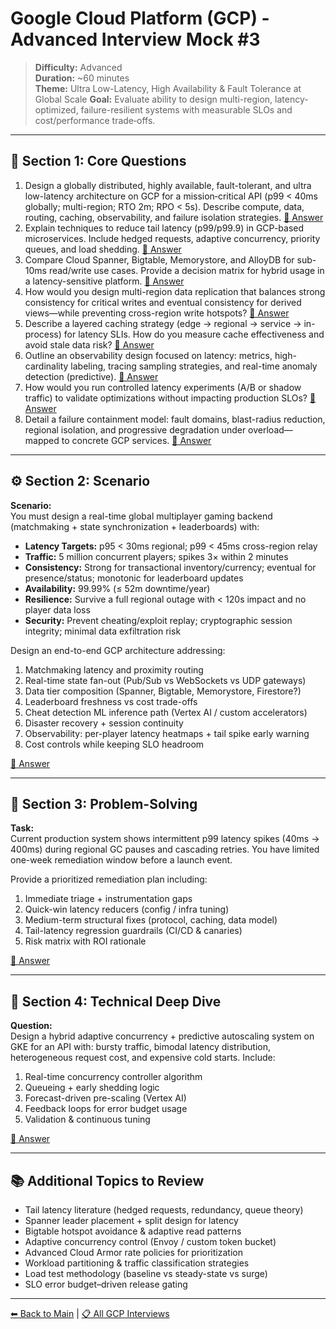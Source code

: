# Google Cloud Platform (GCP) - Advanced Interview Mock #3

> **Difficulty:** Advanced  
> **Duration:** ~60 minutes  
> **Theme:** Ultra Low-Latency, High Availability & Fault Tolerance at Global Scale
> **Goal:** Evaluate ability to design multi-region, latency-optimized, failure-resilient systems with measurable SLOs and cost/performance trade‑offs.

---

## 🧠 Section 1: Core Questions

1. Design a globally distributed, highly available, fault-tolerant, and ultra low-latency architecture on GCP for a mission‑critical API (p99 < 40ms globally; multi-region; RTO 2m; RPO < 5s). Describe compute, data, routing, caching, observability, and failure isolation strategies. [📖 Answer](mock_3_answers.md#1-design-a-globally-distributed-highly-available-fault-tolerant-and-ultra-low-latency-architecture-on-gcp-for-a-missioncritical-api-p99--40ms-globally-multi-region-rto-2m-rpo--5s-describe-compute-data-routing-caching-observability-and-failure-isolation-strategies)
2. Explain techniques to reduce tail latency (p99/p99.9) in GCP-based microservices. Include hedged requests, adaptive concurrency, priority queues, and load shedding. [📖 Answer](mock_3_answers.md#2-explain-techniques-to-reduce-tail-latency-p99p999-in-gcp-based-microservices-include-hedged-requests-adaptive-concurrency-priority-queues-and-load-shedding)
3. Compare Cloud Spanner, Bigtable, Memorystore, and AlloyDB for sub-10ms read/write use cases. Provide a decision matrix for hybrid usage in a latency-sensitive platform. [📖 Answer](mock_3_answers.md#3-compare-cloud-spanner-bigtable-memorystore-and-alloydb-for-sub-10ms-readwrite-use-cases-provide-a-decision-matrix-for-hybrid-usage-in-a-latency-sensitive-platform)
4. How would you design multi-region data replication that balances strong consistency for critical writes and eventual consistency for derived views—while preventing cross-region write hotspots? [📖 Answer](mock_3_answers.md#4-how-would-you-design-multi-region-data-replication-that-balances-strong-consistency-for-critical-writes-and-eventual-consistency-for-derived-viewswhile-preventing-cross-region-write-hotspots)
5. Describe a layered caching strategy (edge → regional → service → in-process) for latency SLIs. How do you measure cache effectiveness and avoid stale data risk? [📖 Answer](mock_3_answers.md#5-describe-a-layered-caching-strategy-edge--regional--service--in-process-for-latency-slis-how-do-you-measure-cache-effectiveness-and-avoid-stale-data-risk)
6. Outline an observability design focused on latency: metrics, high-cardinality labeling, tracing sampling strategies, and real-time anomaly detection (predictive). [📖 Answer](mock_3_answers.md#6-outline-an-observability-design-focused-on-latency-metrics-high-cardinality-labeling-tracing-sampling-strategies-and-real-time-anomaly-detection-predictive)
7. How would you run controlled latency experiments (A/B or shadow traffic) to validate optimizations without impacting production SLOs? [📖 Answer](mock_3_answers.md#7-how-would-you-run-controlled-latency-experiments-ab-or-shadow-traffic-to-validate-optimizations-without-impacting-production-slos)
8. Detail a failure containment model: fault domains, blast-radius reduction, regional isolation, and progressive degradation under overload—mapped to concrete GCP services. [📖 Answer](mock_3_answers.md#8-detail-a-failure-containment-model-fault-domains-blast-radius-reduction-regional-isolation-and-progressive-degradation-under-overloadmapped-to-concrete-gcp-services)

---

## ⚙️ Section 2: Scenario

**Scenario:**  
You must design a real-time global multiplayer gaming backend (matchmaking + state synchronization + leaderboards) with:
- **Latency Targets:** p95 < 30ms regional; p99 < 45ms cross-region relay
- **Traffic:** 5 million concurrent players; spikes 3× within 2 minutes
- **Consistency:** Strong for transactional inventory/currency; eventual for presence/status; monotonic for leaderboard updates
- **Availability:** 99.99% (≤ 52m downtime/year)
- **Resilience:** Survive a full regional outage with < 120s impact and no player data loss
- **Security:** Prevent cheating/exploit replay; cryptographic session integrity; minimal data exfiltration risk

Design an end-to-end GCP architecture addressing:
1. Matchmaking latency and proximity routing
2. Real-time state fan-out (Pub/Sub vs WebSockets vs UDP gateways)
3. Data tier composition (Spanner, Bigtable, Memorystore, Firestore?)
4. Leaderboard freshness vs cost trade-offs
5. Cheat detection ML inference path (Vertex AI / custom accelerators)
6. Disaster recovery + session continuity
7. Observability: per-player latency heatmaps + tail spike early warning
8. Cost controls while keeping SLO headroom

[📖 Answer](mock_3_answers.md#️-section-2-scenario---answer)

---

## 🧩 Section 3: Problem-Solving

**Task:**  
Current production system shows intermittent p99 latency spikes (40ms → 400ms) during regional GC pauses and cascading retries. You have limited one-week remediation window before a launch event.

Provide a prioritized remediation plan including:
1. Immediate triage + instrumentation gaps
2. Quick-win latency reducers (config / infra tuning)
3. Medium-term structural fixes (protocol, caching, data model)
4. Tail-latency regression guardrails (CI/CD & canaries)
5. Risk matrix with ROI rationale

[📖 Answer](mock_3_answers.md#-section-3-problem-solving---answer)

---

## 🎯 Section 4: Technical Deep Dive

**Question:**  
Design a hybrid adaptive concurrency + predictive autoscaling system on GKE for an API with: bursty traffic, bimodal latency distribution, heterogeneous request cost, and expensive cold starts. Include:
1. Real-time concurrency controller algorithm
2. Queueing + early shedding logic
3. Forecast-driven pre-scaling (Vertex AI)
4. Feedback loops for error budget usage
5. Validation & continuous tuning

[📖 Answer](mock_3_answers.md#-section-4-technical-deep-dive---answer)

---

## 📚 Additional Topics to Review
- Tail latency literature (hedged requests, redundancy, queue theory)
- Spanner leader placement + split design for latency
- Bigtable hotspot avoidance & adaptive read patterns
- Adaptive concurrency control (Envoy / custom token bucket)
- Advanced Cloud Armor rate policies for prioritization
- Workload partitioning & traffic classification strategies
- Load test methodology (baseline vs steady-state vs surge)
- SLO error budget–driven release gating

---

[⬅ Back to Main](../../../README.md) | [📋 All GCP Interviews](../../README.md)
